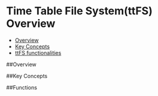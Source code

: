 # Time Table File System(ttFS) Overview

- [Overview](#overview)
- [Key Concepts](#key-concepts)
- [ttFS functionalities](#functions)


##Overview



##Key Concepts


##Functions
